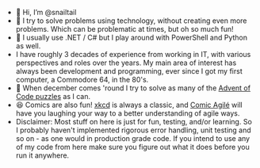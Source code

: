 - 👋 Hi, I’m @snailtail
- 👀 I try to solve problems using technology, without creating even more problems. Which can be problematic at times, but oh so much fun!
- 🌱 I usually use .NET / C# but I play around with PowerShell and Python as well.
- I have roughly 3 decades of experience from working in IT, with various perspectives and roles over the years. My main area of interest has always been development and programming, ever since I got my first computer, a Commodore 64, in the 80's.
- :christmas_tree: When december comes 'round I try to solve as many of the [Advent of Code puzzles](https://adventofcode.com) as I can.
- :laughing: Comics are also fun! [xkcd](https://xkcd.com) is always a classic, and [Comic Agilé](https://www.comicagile.net) will have you laughing your way to a better understanding of agile ways.
- Disclaimer: Most stuff on here is just for fun, testing, and/or learning. So I probably haven't implemented rigorous error handling, unit testing and so on - as one would in production grade code. If you intend to use any of my code from here make sure you figure out what it does before you run it anywhere.

<!---
snailtail/snailtail is a ✨ special ✨ repository because its `README.md` (this file) appears on your GitHub profile.
You can click the Preview link to take a look at your changes.
--->
